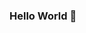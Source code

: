 ### Hello World 👋

<!--

- 🌱 I’m currently learning Front-End
- 📫 How to reach me: https://odiegosilva.dev.br
-->
